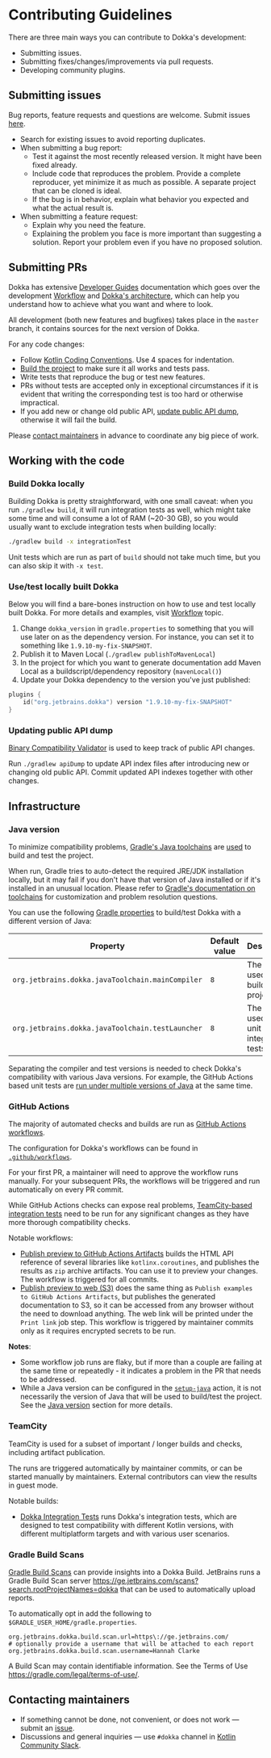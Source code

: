 # Contributing Guidelines

There are three main ways you can contribute to Dokka's development:

* Submitting issues.
* Submitting fixes/changes/improvements via pull requests.
* Developing community plugins.

## Submitting issues

Bug reports, feature requests and questions are welcome. Submit issues [here](https://github.com/Kotlin/dokka/issues).

* Search for existing issues to avoid reporting duplicates.
* When submitting a bug report:
   * Test it against the most recently released version. It might have been fixed already.
   * Include code that reproduces the problem. Provide a complete reproducer, yet minimize it as much as 
     possible. A separate project that can be cloned is ideal.
   * If the bug is in behavior, explain what behavior you expected and what the actual result is.
* When submitting a feature request:
   * Explain why you need the feature.
   * Explaining the problem you face is more important than suggesting a solution.
     Report your problem even if you have no proposed solution.

## Submitting PRs

Dokka has extensive [Developer Guides](https://kotlin.github.io/dokka/1.9.10/developer_guide/introduction/) documentation
which goes over the development [Workflow](https://kotlin.github.io/dokka/1.9.10/developer_guide/workflow/) and 
[Dokka's architecture](https://kotlin.github.io/dokka/1.9.10/developer_guide/architecture/architecture_overview/),
which can help you understand how to achieve what you want and where to look.

All development (both new features and bugfixes) takes place in the `master` branch, it contains sources for the next
version of Dokka.

For any code changes:

* Follow [Kotlin Coding Conventions](https://kotlinlang.org/docs/reference/coding-conventions.html).
  Use 4 spaces for indentation.
* [Build the project](#build-dokka-locally) to make sure it all works and tests pass.
* Write tests that reproduce the bug or test new features.
* PRs without tests are accepted only in exceptional circumstances if it is evident that writing the
  corresponding test is too hard or otherwise impractical.
* If you add new or change old public API, [update public API dump](#updating-public-api-dump), otherwise it will fail 
  the build.

Please [contact maintainers](#contacting-maintainers) in advance to coordinate any big piece of work.

## Working with the code

### Build Dokka locally

Building Dokka is pretty straightforward, with one small caveat: when you run `./gradlew build`, it will run integration
tests as well, which might take some time and will consume a lot of RAM (~20-30 GB), so you would usually want to exclude 
integration tests when building locally:

```Bash
./gradlew build -x integrationTest
```

Unit tests which are run as part of `build` should not take much time, but you can also skip it with `-x test`.

### Use/test locally built Dokka

Below you will find a bare-bones instruction on how to use and test locally built Dokka. For more details and examples, 
visit [Workflow](https://kotlin.github.io/dokka/1.9.10/developer_guide/workflow/) topic.

1. Change `dokka_version` in `gradle.properties` to something that you will use later on as the dependency version.
   For instance, you can set it to something like `1.9.10-my-fix-SNAPSHOT`.
2. Publish it to Maven Local (`./gradlew publishToMavenLocal`)
3. In the project for which you want to generate documentation add Maven Local as a buildscript/dependency
   repository (`mavenLocal()`)
4. Update your Dokka dependency to the version you've just published:

```kotlin
plugins {
    id("org.jetbrains.dokka") version "1.9.10-my-fix-SNAPSHOT"
}
```

### Updating public API dump

[Binary Compatibility Validator](https://github.com/Kotlin/binary-compatibility-validator/blob/master/README.md) 
is used to keep track of public API changes.

Run `./gradlew apiDump` to update API index files after introducing new or changing old public API. Commit updated 
API indexes together with other changes.

## Infrastructure

### Java version

To minimize compatibility problems, [Gradle's Java toolchains](https://docs.gradle.org/current/userguide/toolchains.html)
are [used](build-logic/src/main/kotlin/org/jetbrains/conventions/base-java.gradle.kts) to build and test the project.

When run, Gradle tries to auto-detect the required JRE/JDK installation locally, but it may fail if you don't have
that version of Java installed or if it's installed in an unusual location. Please refer to 
[Gradle's documentation on toolchains](https://docs.gradle.org/current/userguide/toolchains.html#sec:auto_detection)
for customization and problem resolution questions.

You can use the following [Gradle properties](gradle.properties) to build/test
Dokka with a different version of Java:

| Property                                         | Default value | Description                                      |
|--------------------------------------------------|---------------|--------------------------------------------------|
| `org.jetbrains.dokka.javaToolchain.mainCompiler` | `8`           | The version used to build Dokka projects.        |
| `org.jetbrains.dokka.javaToolchain.testLauncher` | `8`           | The version used run unit and integration tests. |

Separating the compiler and test versions is needed to check Dokka's compatibility with various Java versions.
For example, the GitHub Actions based unit tests are 
[run under multiple versions of Java](.github/workflows/tests-thorough.yml)
at the same time.

### GitHub Actions

The majority of automated checks and builds are run as 
[GitHub Actions workflows](https://docs.github.com/en/actions/using-workflows/about-workflows).

The configuration for Dokka's workflows can be found in [`.github/workflows`](.github/workflows). 

For your first PR, a maintainer will need to approve the workflow runs manually. For your subsequent PRs, the workflows
will be triggered and run automatically on every PR commit.

While GitHub Actions checks can expose real problems, [TeamCity-based integration tests](#teamcity) need to be run for 
any significant changes as they have more thorough compatibility checks. 

Notable workflows:

* [Publish preview to GitHub Actions Artifacts](https://github.com/Kotlin/dokka/actions/workflows/preview-publish-ga.yml)
  builds the HTML API reference of several libraries like `kotlinx.coroutines`, and publishes the results as `zip` archive 
  artifacts. You can use it to preview your changes. The workflow is triggered for all commits.
* [Publish preview to web (S3)](https://github.com/Kotlin/dokka/actions/workflows/preview-publish-web-s3.yml)
  does the same thing as `Publish examples to GitHub Actions Artifacts`, but publishes the generated documentation
  to S3, so it can be accessed from any browser without the need to download anything. The web link will be printed
  under the `Print link` job step. This workflow is triggered by maintainer commits only as it requires encrypted 
  secrets to be run.

**Notes**:

* Some workflow job runs are flaky, but if more than a couple are failing at the same time or repeatedly - it indicates 
  a problem in the PR that needs to be addressed.
* While a Java version can be configured in the [`setup-java`](https://github.com/actions/setup-java#basic-configuration)
  action, it is not necessarily the version of Java that will be used to build/test the project. See the 
  [Java version](#java-version) section for more details.

### TeamCity

TeamCity is used for a subset of important / longer builds and checks, including artifact publication. 

The runs are triggered automatically by maintainer commits, or can be started manually by maintainers. External 
contributors can view the results in guest mode.

Notable builds:

* [Dokka Integration Tests](https://teamcity.jetbrains.com/buildConfiguration/KotlinTools_Dokka_IntegrationTests)
  runs Dokka's integration tests, which are designed to test compatibility with different Kotlin versions, with different
  multiplatform targets and with various user scenarios.

### Gradle Build Scans

[Gradle Build Scans](https://scans.gradle.com/) can provide insights into a Dokka Build. 
JetBrains runs a Gradle Build Scan server https://ge.jetbrains.com/scans?search.rootProjectNames=dokka
that can be used to automatically upload reports.

To automatically opt in add the following to `$GRADLE_USER_HOME/gradle.properties`. 

```properties
org.jetbrains.dokka.build.scan.url=https\://ge.jetbrains.com/
# optionally provide a username that will be attached to each report
org.jetbrains.dokka.build.scan.username=Hannah Clarke
```

A Build Scan may contain identifiable information. See the Terms of Use https://gradle.com/legal/terms-of-use/.

## Contacting maintainers

* If something cannot be done, not convenient, or does not work &mdash; submit an [issue](#submitting-issues).
* Discussions and general inquiries &mdash; use `#dokka` channel in 
  [Kotlin Community Slack](https://surveys.jetbrains.com/s3/kotlin-slack-sign-up).
